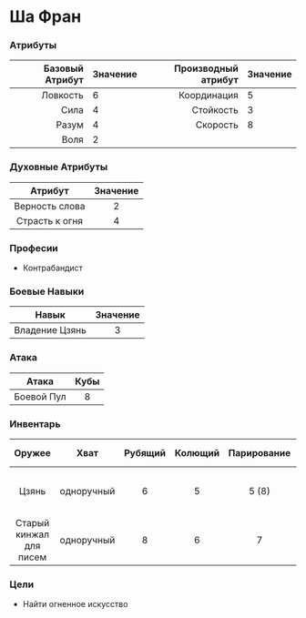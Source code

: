 # Ша Фран

### Атрибуты
| Базовый Атрибут  | Значение | Производный атрибут | Значение | 
|-----------------:|:---------|--------------------:|:---------|
| Ловкость         |    6     | Координация         | 5        |
| Сила             |    4     | Стойкость           | 3        |
| Разум            |    4     | Скорость            | 8        | 
| Воля             |    2     |                     |          | 

### Духовные Атрибуты
| Атрибут          | Значение |
|:----------------:|:--------:|
| Верность слова   |   2      |
| Страсть к огня   |   4      |

### Професии
 + Контрабандист

### Боевые Навыки
| Навык          | Значение |
|:--------------:|:--------:|
| Владение Цзянь | 3        |

### Атака
| Атака      | Кубы |
|:----------:|:----:|
| Боевой Пул | 8    |

### Инвентарь
| Оружее                  | Хват       | Рубящий | Колющий | Парирование | Урон | Особые Свойства              |
|:-----------------------:|:----------:|:-------:|:-------:|:-----------:|:----:|:----------------------------:|
| Цзянь                   | одноручный | 6       | 5       | 5 (8)       | 0    | Не уменьшется урон при уколе |
| Старый кинжал для писем | одноручный | 8       | 6       | 7           | -2   |                              |


### Цели
 + Найти огненное искусство

